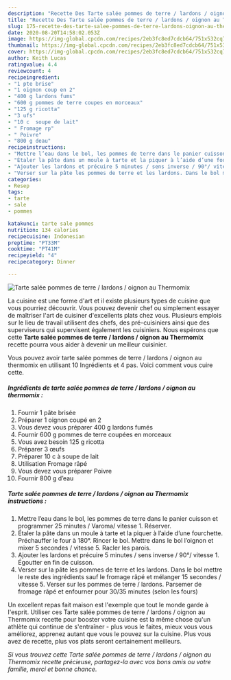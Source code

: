 ```yaml
---
description: "Recette Des Tarte salée pommes de terre / lardons / oignon au Thermomix"
title: "Recette Des Tarte salée pommes de terre / lardons / oignon au Thermomix"
slug: 175-recette-des-tarte-salee-pommes-de-terre-lardons-oignon-au-thermomix
date: 2020-08-20T14:58:02.053Z
image: https://img-global.cpcdn.com/recipes/2eb3fc8ed7cdcb64/751x532cq70/tarte-salee-pommes-de-terre-lardons-oignon-au-thermomix-photo-principale-de-la-recette.jpg
thumbnail: https://img-global.cpcdn.com/recipes/2eb3fc8ed7cdcb64/751x532cq70/tarte-salee-pommes-de-terre-lardons-oignon-au-thermomix-photo-principale-de-la-recette.jpg
cover: https://img-global.cpcdn.com/recipes/2eb3fc8ed7cdcb64/751x532cq70/tarte-salee-pommes-de-terre-lardons-oignon-au-thermomix-photo-principale-de-la-recette.jpg
author: Keith Lucas
ratingvalue: 4.4
reviewcount: 4
recipeingredient:
- "1 pte brise"
- "1 oignon coup en 2"
- "400 g lardons fums"
- "600 g pommes de terre coupes en morceaux"
- "125 g ricotta"
- "3 ufs"
- "10 c  soupe de lait"
- " Fromage rp"
- " Poivre"
- "800 g deau"
recipeinstructions:
- "Mettre l’eau dans le bol, les pommes de terre dans le panier cuisson et programmer 25 minutes / Varoma/ vitesse 1. Réserver."
- "Étaler la pâte dans un moule à tarte et la piquer à l’aide d’une fourchette. Préchauffer le four à 180°. Rincer le bol. Mettre dans le bol l’oignon et mixer 5 secondes / vitesse 5. Racler les parois."
- "Ajouter les lardons et précuire 5 minutes / sens inverse / 90°/ vitesse 1. Égoutter en fin de cuisson."
- "Verser sur la pâte les pommes de terre et les lardons. Dans le bol mettre le reste des ingrédients sauf le fromage râpé et mélanger 15 secondes / vitesse 5. Verser sur les pommes de terre / lardons. Parsemer de fromage râpé et enfourner pour 30/35 minutes (selon les fours)"
categories:
- Resep
tags:
- tarte
- sale
- pommes

katakunci: tarte sale pommes 
nutrition: 134 calories
recipecuisine: Indonesian
preptime: "PT33M"
cooktime: "PT41M"
recipeyield: "4"
recipecategory: Dinner

---
```



![Tarte salée pommes de terre / lardons / oignon au Thermomix](https://img-global.cpcdn.com/recipes/2eb3fc8ed7cdcb64/751x532cq70/tarte-salee-pommes-de-terre-lardons-oignon-au-thermomix-photo-principale-de-la-recette.jpg)

La cuisine est une forme d'art et il existe plusieurs types de cuisine que vous pourriez découvrir. Vous pouvez devenir chef ou simplement essayer de maîtriser l'art de cuisiner d'excellents plats chez vous. Plusieurs emplois sur le lieu de travail utilisent des chefs, des pré-cuisiniers ainsi que des superviseurs qui supervisent également les cuisiniers. Nous espérons que cette <strong> Tarte salée pommes de terre / lardons / oignon au Thermomix </strong> recette pourra vous aider à devenir un meilleur cuisinier.

<!--inarticleads1-->

Vous pouvez avoir tarte salée pommes de terre / lardons / oignon au thermomix en utilisant 10 Ingrédients et 4 pas. Voici comment vous cuire cette.

##### Ingrédients de tarte salée pommes de terre / lardons / oignon au thermomix :

1. Fournir 1 pâte brisée
1. Préparer 1 oignon coupé en 2
1. Vous devez vous préparer 400 g lardons fumés
1. Fournir 600 g pommes de terre coupées en morceaux
1. Vous avez besoin 125 g ricotta
1. Préparer 3 œufs
1. Préparer 10 c à soupe de lait
1. Utilisation  Fromage râpé
1. Vous devez vous préparer  Poivre
1. Fournir 800 g d’eau




<!--inarticleads2-->

##### Tarte salée pommes de terre / lardons / oignon au Thermomix instructions :

1. Mettre l’eau dans le bol, les pommes de terre dans le panier cuisson et programmer 25 minutes / Varoma/ vitesse 1. Réserver.
1. Étaler la pâte dans un moule à tarte et la piquer à l’aide d’une fourchette. Préchauffer le four à 180°. Rincer le bol. Mettre dans le bol l’oignon et mixer 5 secondes / vitesse 5. Racler les parois.
1. Ajouter les lardons et précuire 5 minutes / sens inverse / 90°/ vitesse 1. Égoutter en fin de cuisson.
1. Verser sur la pâte les pommes de terre et les lardons. Dans le bol mettre le reste des ingrédients sauf le fromage râpé et mélanger 15 secondes / vitesse 5. Verser sur les pommes de terre / lardons. Parsemer de fromage râpé et enfourner pour 30/35 minutes (selon les fours)




<!--inarticleads1-->

<p>
Un excellent repas fait maison est l'exemple que tout le monde garde à l'esprit. Utiliser ces Tarte salée pommes de terre / lardons / oignon au Thermomix recette pour booster votre cuisine est la même chose qu'un athlète qui continue de s'entraîner - plus vous le faites, mieux vous vous améliorez, apprenez autant que vous le pouvez sur la cuisine. Plus vous avez de recette, plus vos plats seront certainement meilleurs.
</p>

<p>
<i>Si vous trouvez cette Tarte salée pommes de terre / lardons / oignon au Thermomix recette précieuse, partagez-la avec vos bons amis ou votre famille, merci et bonne chance.</i>
</p>

